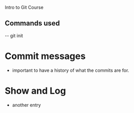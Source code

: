 Intro to Git Course


## Commands used

-- git init

# Commit messages
- important to have a history of what the commits are for.

# Show and Log
- another entry
